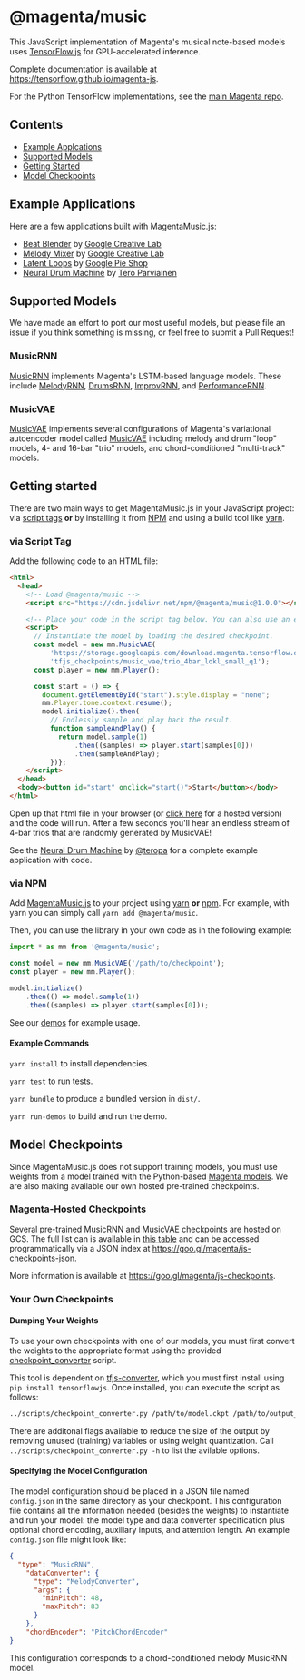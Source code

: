 # @magenta/music

This JavaScript implementation of Magenta's musical note-based models uses [TensorFlow.js](https://js.tensorflow.org) for GPU-accelerated inference.

Complete documentation is available at https://tensorflow.github.io/magenta-js.

For the Python TensorFlow implementations, see the [main Magenta repo](https://github.com/tensorflow/magenta).

## Contents

* [Example Applcations](#example-applications)
* [Supported Models](#supported-models)
* [Getting Started](#getting-started)
* [Model Checkpoints](#model-checkpoints)

## Example Applications

Here are a few applications built with MagentaMusic.js:

* [Beat Blender](https://g.co/beatblender) by [Google Creative Lab](https://github.com/googlecreativelab)
* [Melody Mixer](https://g.co/melodymixer) by [Google Creative Lab](https://github.com/googlecreativelab)
* [Latent Loops](https://goo.gl/magenta/latent-loops) by [Google Pie Shop](https://github.com/teampieshop)
* [Neural Drum Machine](https://codepen.io/teropa/pen/RMGxOQ) by [Tero Parviainen](https://github.com/teropa)

## Supported Models

We have made an effort to port our most useful models, but please file an issue if you think something is
missing, or feel free to submit a Pull Request!

### MusicRNN
[MusicRNN](https://tensorflow.github.io/magenta-js/classes/_music_vae_model_.musicvae.html) implements Magenta's LSTM-based language models. These include [MelodyRNN][melody-rnn], [DrumsRNN][drums-rnn], [ImprovRNN][improv-rnn], and [PerformanceRNN][performance-rnn].

### MusicVAE
[MusicVAE](https://tensorflow.github.io/magenta-js/classes/_music_rnn_model_.musicrnn.html) implements several configurations of Magenta's variational autoencoder model called [MusicVAE][music-vae] including melody and drum "loop" models, 4- and 16-bar "trio" models, and chord-conditioned "multi-track" models.

## Getting started

There are two main ways to get MagentaMusic.js in your JavaScript project:
via [script tags](https://developer.mozilla.org/en-US/docs/Learn/HTML/Howto/Use_JavaScript_within_a_webpage) **or** by installing it from [NPM](https://www.npmjs.com/)
and using a build tool like [yarn](https://yarnpkg.com/en/).

### via Script Tag

Add the following code to an HTML file:

```html
<html>
  <head>
    <!-- Load @magenta/music -->
    <script src="https://cdn.jsdelivr.net/npm/@magenta/music@1.0.0"></script>

    <!-- Place your code in the script tag below. You can also use an external .js file -->
    <script>
      // Instantiate the model by loading the desired checkpoint.
      const model = new mm.MusicVAE(
          'https://storage.googleapis.com/download.magenta.tensorflow.org/' +
          'tfjs_checkpoints/music_vae/trio_4bar_lokl_small_q1');
      const player = new mm.Player();

      const start = () => {
        document.getElementById("start").style.display = "none";
        mm.Player.tone.context.resume();
        model.initialize().then(
          // Endlessly sample and play back the result.
          function sampleAndPlay() {
            return model.sample(1)
                .then((samples) => player.start(samples[0]))
                .then(sampleAndPlay);
          })};
    </script>
  </head>
  <body><button id="start" onclick="start()">Start</button></body>
</html>
```

Open up that html file in your browser (or [click here](https://codepen.io/adarob/pen/gzwJZL/) for a hosted version)
and the code will run. After a few seconds you'll hear an endless stream of 4-bar
trios that are randomly generated by MusicVAE!

See the [Neural Drum Machine](https://codepen.io/teropa/pen/RMGxOQ) by [@teropa](https://github.com/teropa) for a complete example application with code.

### via NPM

Add [MagentaMusic.js][mm-npm] to your project using [yarn](https://yarnpkg.com/en/) **or** [npm](https://docs.npmjs.com/cli/npm).
For example, with yarn you can simply call `yarn add @magenta/music`.

Then, you can use the library in your own code as in the following example:

```js
import * as mm from '@magenta/music';

const model = new mm.MusicVAE('/path/to/checkpoint');
const player = new mm.Player();

model.initialize()
    .then(() => model.sample(1))
    .then((samples) => player.start(samples[0]));
```

See our [demos](./demos) for example usage.

#### Example Commands

`yarn install` to install dependencies.

`yarn test` to run tests.

`yarn bundle` to produce a bundled version in `dist/`.

`yarn run-demos` to build and run the demo.

## Model Checkpoints

Since MagentaMusic.js does not support training models, you must use weights from a model trained with the Python-based [Magenta models][magenta-models]. We are also making available our own hosted pre-trained checkpoints.

### Magenta-Hosted Checkpoints

Several pre-trained MusicRNN and MusicVAE checkpoints are hosted on GCS. The full list can is available in [this table](checkpoints/README.md#table) and can be accessed programmatically via a JSON index at https://goo.gl/magenta/js-checkpoints-json.

More information is available at https://goo.gl/magenta/js-checkpoints.

### Your Own Checkpoints

#### Dumping Your Weights
To use your own checkpoints with one of our models, you must first convert the weights to the appropriate format using the provided [checkpoint_converter](../scripts/checkpoint_converter.py) script.

This tool is dependent on [tfjs-converter](https://github.com/tensorflow/tfjs-converter), which you must first install using `pip install tensorflowjs`. Once installed, you can execute the script as follows:

```bash
../scripts/checkpoint_converter.py /path/to/model.ckpt /path/to/output_dir
```

There are additonal flags available to reduce the size of the output by removing unused (training) variables or using weight quantization. Call `../scripts/checkpoint_converter.py -h` to list the avilable options.

#### Specifying the Model Configuration

The model configuration should be placed in a JSON file named `config.json` in the same directory as your checkpoint. This configuration file contains all the information needed (besides the weights) to instantiate and run your model: the model type and data converter specification plus optional chord encoding, auxiliary inputs, and attention length. An example `config.json` file might look like:

```json
{
  "type": "MusicRNN",
    "dataConverter": {
      "type": "MelodyConverter",
      "args": {
        "minPitch": 48,
        "maxPitch": 83
      }
    },
    "chordEncoder": "PitchChordEncoder"
}
```

This configuration corresponds to a chord-conditioned melody MusicRNN model.

<!-- links -->
[melody-rnn]: https://github.com/tensorflow/magenta/tree/master/magenta/models/melody_rnn
[drums-rnn]: https://github.com/tensorflow/magenta/tree/master/magenta/models/drums_rnn
[improv-rnn]: https://github.com/tensorflow/magenta/tree/master/magenta/models/improv_rnn
[performance-rnn]: https://github.com/tensorflow/magenta/tree/master/magenta/models/performance_rnn
[magenta-models]: https://github.com/tensorflow/magenta/tree/master/magenta/models
[music-vae]: https://g.co/magenta/musicvae
[mm-npm]: https://www.npmjs.com/package/@magenta/music
